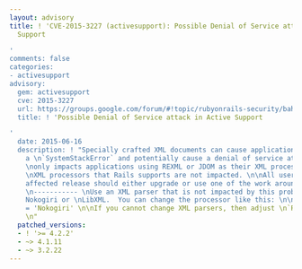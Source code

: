 ```yaml
---
layout: advisory
title: ! 'CVE-2015-3227 (activesupport): Possible Denial of Service attack in Active
  Support

'
comments: false
categories:
- activesupport
advisory:
  gem: activesupport
  cve: 2015-3227
  url: https://groups.google.com/forum/#!topic/rubyonrails-security/bahr2JLnxvk
  title: ! 'Possible Denial of Service attack in Active Support

'
  date: 2015-06-16
  description: ! "Specially crafted XML documents can cause applications to raise
    a \n`SystemStackError` and potentially cause a denial of service attack.  This
    \nonly impacts applications using REXML or JDOM as their XML processor.  Other
    \nXML processors that Rails supports are not impacted. \n\nAll users running an
    affected release should either upgrade or use one of the work arounds immediately.\n\nWorkarounds
    \n----------- \nUse an XML parser that is not impacted by this problem, such as
    Nokogiri or \nLibXML.  You can change the processor like this: \n\n  ActiveSupport::XmlMini.backend
    = 'Nokogiri' \n\nIf you cannot change XML parsers, then adjust \n`RUBY_THREAD_MACHINE_STACK_SIZE`.
    \n"
  patched_versions:
  - ! '>= 4.2.2'
  - ~> 4.1.11
  - ~> 3.2.22
---
```

